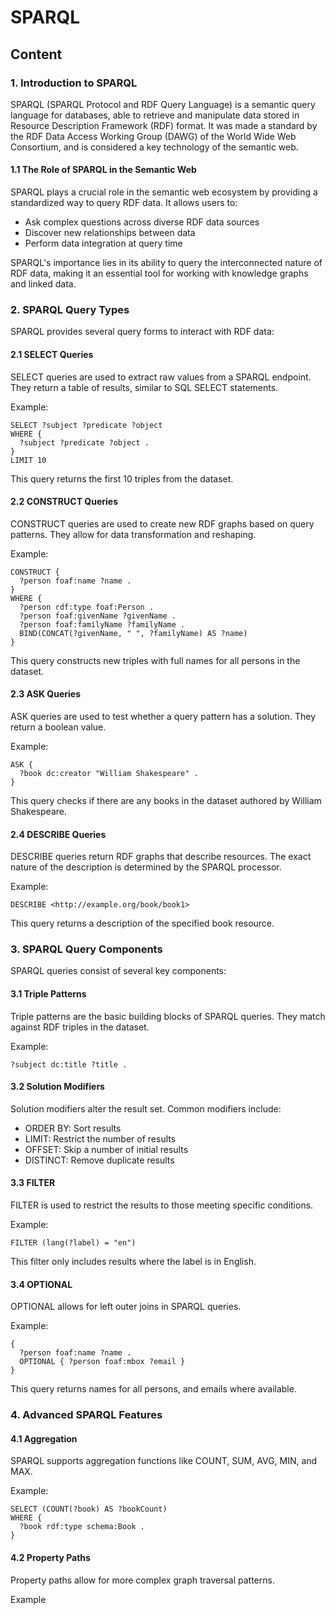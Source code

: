 # SPARQL

## Content

### 1. Introduction to SPARQL

SPARQL (SPARQL Protocol and RDF Query Language) is a semantic query language for databases, able to retrieve and manipulate data stored in Resource Description Framework (RDF) format. It was made a standard by the RDF Data Access Working Group (DAWG) of the World Wide Web Consortium, and is considered a key technology of the semantic web.

#### 1.1 The Role of SPARQL in the Semantic Web

SPARQL plays a crucial role in the semantic web ecosystem by providing a standardized way to query RDF data. It allows users to:

- Ask complex questions across diverse RDF data sources
- Discover new relationships between data
- Perform data integration at query time

SPARQL's importance lies in its ability to query the interconnected nature of RDF data, making it an essential tool for working with knowledge graphs and linked data.

### 2. SPARQL Query Types

SPARQL provides several query forms to interact with RDF data:

#### 2.1 SELECT Queries

SELECT queries are used to extract raw values from a SPARQL endpoint. They return a table of results, similar to SQL SELECT statements.

Example:
```sparql
SELECT ?subject ?predicate ?object
WHERE {
  ?subject ?predicate ?object .
}
LIMIT 10
```

This query returns the first 10 triples from the dataset.

#### 2.2 CONSTRUCT Queries

CONSTRUCT queries are used to create new RDF graphs based on query patterns. They allow for data transformation and reshaping.

Example:
```sparql
CONSTRUCT {
  ?person foaf:name ?name .
}
WHERE {
  ?person rdf:type foaf:Person .
  ?person foaf:givenName ?givenName .
  ?person foaf:familyName ?familyName .
  BIND(CONCAT(?givenName, " ", ?familyName) AS ?name)
}
```

This query constructs new triples with full names for all persons in the dataset.

#### 2.3 ASK Queries

ASK queries are used to test whether a query pattern has a solution. They return a boolean value.

Example:
```sparql
ASK {
  ?book dc:creator "William Shakespeare" .
}
```

This query checks if there are any books in the dataset authored by William Shakespeare.

#### 2.4 DESCRIBE Queries

DESCRIBE queries return RDF graphs that describe resources. The exact nature of the description is determined by the SPARQL processor.

Example:
```sparql
DESCRIBE <http://example.org/book/book1>
```

This query returns a description of the specified book resource.

### 3. SPARQL Query Components

SPARQL queries consist of several key components:

#### 3.1 Triple Patterns

Triple patterns are the basic building blocks of SPARQL queries. They match against RDF triples in the dataset.

Example:
```sparql
?subject dc:title ?title .
```

#### 3.2 Solution Modifiers

Solution modifiers alter the result set. Common modifiers include:

- ORDER BY: Sort results
- LIMIT: Restrict the number of results
- OFFSET: Skip a number of initial results
- DISTINCT: Remove duplicate results

#### 3.3 FILTER

FILTER is used to restrict the results to those meeting specific conditions.

Example:
```sparql
FILTER (lang(?label) = "en")
```

This filter only includes results where the label is in English.

#### 3.4 OPTIONAL

OPTIONAL allows for left outer joins in SPARQL queries.

Example:
```sparql
{
  ?person foaf:name ?name .
  OPTIONAL { ?person foaf:mbox ?email }
}
```

This query returns names for all persons, and emails where available.

### 4. Advanced SPARQL Features

#### 4.1 Aggregation

SPARQL supports aggregation functions like COUNT, SUM, AVG, MIN, and MAX.

Example:
```sparql
SELECT (COUNT(?book) AS ?bookCount)
WHERE {
  ?book rdf:type schema:Book .
}
```

#### 4.2 Property Paths

Property paths allow for more complex graph traversal patterns.

Example